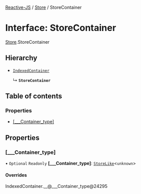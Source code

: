 [Reactive-JS](../README.md) / [Store](../modules/Store.md) / StoreContainer

# Interface: StoreContainer

[Store](../modules/Store.md).StoreContainer

## Hierarchy

- [`IndexedContainer`](types.IndexedContainer.md)

  ↳ **`StoreContainer`**

## Table of contents

### Properties

- [[\_\_\_Container\_type]](Store.StoreContainer.md#[___container_type])

## Properties

### [\_\_\_Container\_type]

• `Optional` `Readonly` **[\_\_\_Container\_type]**: [`StoreLike`](types.StoreLike.md)<`unknown`\>

#### Overrides

IndexedContainer.\_\_@\_\_\_Container\_type@24295
